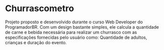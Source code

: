 # Churrascometro
Projeto proposto e desenvolvido durante o curso Web Developer do ProgramadorBR. Com um design bastante simples, ele calcula a quantidade de carne e bebida necessária para realizar um churrasco com as especificações fornecidas pelo usuário como: Quantidade de adultos, crianças e duração do evento.
